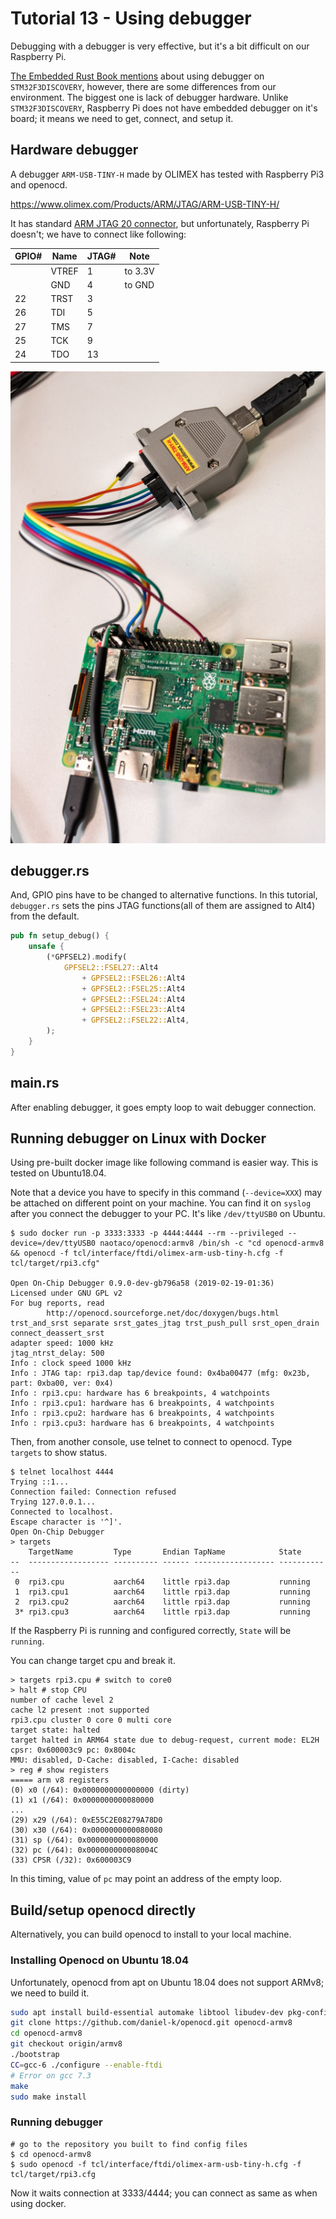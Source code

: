 # Tutorial 13 - Using debugger

Debugging with a debugger is very effective, but it's a bit difficult on our Raspberry Pi. 

[The Embedded Rust Book mentions](https://rust-embedded.github.io/book/start/hardware.html) about using debugger on `STM32F3DISCOVERY`, however, there are some differences from our environment. The biggest one is lack of debugger hardware. Unlike `STM32F3DISCOVERY`, Raspberry Pi does not have embedded debugger on it's board; it means we need to get, connect, and setup it.

## Hardware debugger

A debugger `ARM-USB-TINY-H` made by OLIMEX has tested with Raspberry Pi3 and openocd.

https://www.olimex.com/Products/ARM/JTAG/ARM-USB-TINY-H/

It has standard [ARM JTAG 20 connector](http://infocenter.arm.com/help/index.jsp?topic=/com.arm.doc.dui0499dj/BEHEIHCE.html), but unfortunately, Raspberry Pi doesn't; we have to connect like following:

| GPIO# | Name  | JTAG# | Note    |
|-------|-------|-------|---------|
|       | VTREF | 1     | to 3.3V |
|       | GND   | 4     | to GND  |
| 22    | TRST  | 3     |         |
| 26    | TDI   | 5     |         |
| 27    | TMS   | 7     |         |
| 25    | TCK   | 9     |         |
| 24    | TDO   | 13    |         |

![Connected debugger](doc/raspi3-arm-usb-tiny-h.jpg)

## debugger.rs

And, GPIO pins have to be changed to alternative functions. In this tutorial, `debugger.rs` sets the pins JTAG functions(all of them are assigned to Alt4) from the default.

```rust
pub fn setup_debug() {
    unsafe {
        (*GPFSEL2).modify(
            GPFSEL2::FSEL27::Alt4
                + GPFSEL2::FSEL26::Alt4
                + GPFSEL2::FSEL25::Alt4
                + GPFSEL2::FSEL24::Alt4
                + GPFSEL2::FSEL23::Alt4
                + GPFSEL2::FSEL22::Alt4,
        );
    }
}
```

## main.rs

After enabling debugger, it goes empty loop to wait debugger connection.

## Running debugger on Linux with Docker

Using pre-built docker image like following command is easier way. This is tested on Ubuntu18.04.

Note that a device you have to specify in this command (`--device=XXX`) may be attached on different point on your machine. You can find it on `syslog` after you connect the debugger to your PC. It's like `/dev/ttyUSB0` on Ubuntu.

```console
$ sudo docker run -p 3333:3333 -p 4444:4444 --rm --privileged --device=/dev/ttyUSB0 naotaco/openocd:armv8 /bin/sh -c "cd openocd-armv8 && openocd -f tcl/interface/ftdi/olimex-arm-usb-tiny-h.cfg -f tcl/target/rpi3.cfg"

Open On-Chip Debugger 0.9.0-dev-gb796a58 (2019-02-19-01:36)
Licensed under GNU GPL v2
For bug reports, read
        http://openocd.sourceforge.net/doc/doxygen/bugs.html
trst_and_srst separate srst_gates_jtag trst_push_pull srst_open_drain connect_deassert_srst
adapter speed: 1000 kHz
jtag_ntrst_delay: 500
Info : clock speed 1000 kHz
Info : JTAG tap: rpi3.dap tap/device found: 0x4ba00477 (mfg: 0x23b, part: 0xba00, ver: 0x4)
Info : rpi3.cpu: hardware has 6 breakpoints, 4 watchpoints
Info : rpi3.cpu1: hardware has 6 breakpoints, 4 watchpoints
Info : rpi3.cpu2: hardware has 6 breakpoints, 4 watchpoints
Info : rpi3.cpu3: hardware has 6 breakpoints, 4 watchpoints
```

Then, from another console, use telnet to connect to openocd. Type `targets` to show status.

```console
$ telnet localhost 4444
Trying ::1...
Connection failed: Connection refused
Trying 127.0.0.1...
Connected to localhost.
Escape character is '^]'.
Open On-Chip Debugger
> targets
    TargetName         Type       Endian TapName            State
--  ------------------ ---------- ------ ------------------ ------------
 0  rpi3.cpu           aarch64    little rpi3.dap           running
 1  rpi3.cpu1          aarch64    little rpi3.dap           running
 2  rpi3.cpu2          aarch64    little rpi3.dap           running
 3* rpi3.cpu3          aarch64    little rpi3.dap           running
```

If the Raspberry Pi is running and configured correctly, `State` will be `running`.

You can change target cpu and break it.

```console
> targets rpi3.cpu # switch to core0
> halt # stop CPU
number of cache level 2
cache l2 present :not supported
rpi3.cpu cluster 0 core 0 multi core
target state: halted
target halted in ARM64 state due to debug-request, current mode: EL2H
cpsr: 0x600003c9 pc: 0x8004c
MMU: disabled, D-Cache: disabled, I-Cache: disabled
> reg # show registers
===== arm v8 registers
(0) x0 (/64): 0x0000000000000000 (dirty)
(1) x1 (/64): 0x0000000000080000
...
(29) x29 (/64): 0xE55C2E08279A78D0
(30) x30 (/64): 0x0000000000080080
(31) sp (/64): 0x0000000000080000
(32) pc (/64): 0x000000000008004C
(33) CPSR (/32): 0x600003C9
```

In this timing, value of `pc` may point an address of the empty loop.


## Build/setup openocd directly

Alternatively, you can build openocd to install to your local machine.

### Installing Openocd on Ubuntu 18.04

Unfortunately, openocd from apt on Ubuntu 18.04 does not support ARMv8; we need to build it.

```bash
sudo apt install build-essential automake libtool libudev-dev pkg-config libusb-1.0-0-dev gcc-6
git clone https://github.com/daniel-k/openocd.git openocd-armv8
cd openocd-armv8
git checkout origin/armv8
./bootstrap
CC=gcc-6 ./configure --enable-ftdi
# Error on gcc 7.3
make
sudo make install
```

### Running debugger

```console
# go to the repository you built to find config files
$ cd openocd-armv8
$ sudo openocd -f tcl/interface/ftdi/olimex-arm-usb-tiny-h.cfg -f tcl/target/rpi3.cfg
```

Now it waits connection at 3333/4444; you can connect as same as when using docker.
